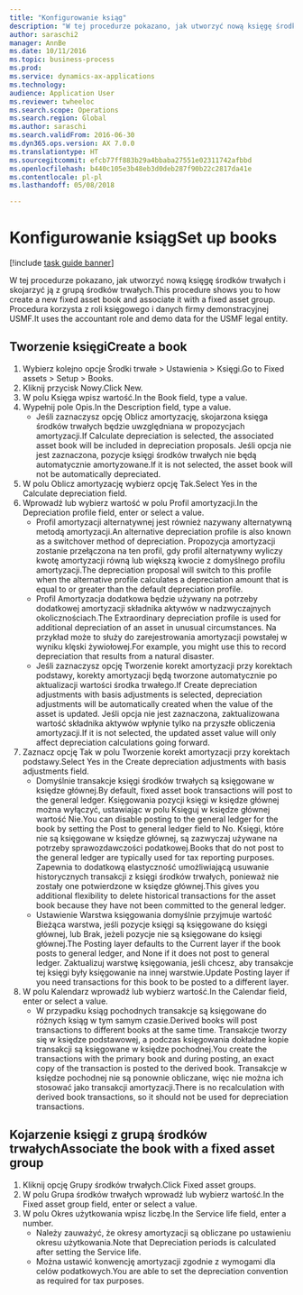 ```yaml
--- 
title: "Konfigurowanie ksiąg"
description: "W tej procedurze pokazano, jak utworzyć nową księgę środków trwałych i skojarzyć ją z grupą środków trwałych."
author: saraschi2
manager: AnnBe
ms.date: 10/11/2016
ms.topic: business-process
ms.prod: 
ms.service: dynamics-ax-applications
ms.technology: 
audience: Application User
ms.reviewer: twheeloc
ms.search.scope: Operations
ms.search.region: Global
ms.author: saraschi
ms.search.validFrom: 2016-06-30
ms.dyn365.ops.version: AX 7.0.0
ms.translationtype: HT
ms.sourcegitcommit: efcb77ff883b29a4bbaba27551e02311742afbbd
ms.openlocfilehash: b440c105e3b48eb3d0deb287f90b22c2817da41e
ms.contentlocale: pl-pl
ms.lasthandoff: 05/08/2018

---
```

# <a name="set-up-books"></a><span data-ttu-id="8b5eb-103">Konfigurowanie ksiąg</span><span class="sxs-lookup"><span data-stu-id="8b5eb-103">Set up books</span></span>

[!include [task guide banner](../../includes/task-guide-banner.md)]

<span data-ttu-id="8b5eb-104">W tej procedurze pokazano, jak utworzyć nową księgę środków trwałych i skojarzyć ją z grupą środków trwałych.</span><span class="sxs-lookup"><span data-stu-id="8b5eb-104">This procedure shows you to how create a new fixed asset book and associate it with a fixed asset group.</span></span> <span data-ttu-id="8b5eb-105">Procedura korzysta z roli księgowego i danych firmy demonstracyjnej USMF.</span><span class="sxs-lookup"><span data-stu-id="8b5eb-105">It uses the accountant role and demo data for the USMF legal entity.</span></span>


## <a name="create-a-book"></a><span data-ttu-id="8b5eb-106">Tworzenie księgi</span><span class="sxs-lookup"><span data-stu-id="8b5eb-106">Create a book</span></span>
1. <span data-ttu-id="8b5eb-107">Wybierz kolejno opcje Środki trwałe > Ustawienia > Księgi.</span><span class="sxs-lookup"><span data-stu-id="8b5eb-107">Go to Fixed assets > Setup > Books.</span></span>
2. <span data-ttu-id="8b5eb-108">Kliknij przycisk Nowy.</span><span class="sxs-lookup"><span data-stu-id="8b5eb-108">Click New.</span></span>
3. <span data-ttu-id="8b5eb-109">W polu Księga wpisz wartość.</span><span class="sxs-lookup"><span data-stu-id="8b5eb-109">In the Book field, type a value.</span></span>
4. <span data-ttu-id="8b5eb-110">Wypełnij pole Opis.</span><span class="sxs-lookup"><span data-stu-id="8b5eb-110">In the Description field, type a value.</span></span>
    * <span data-ttu-id="8b5eb-111">Jeśli zaznaczysz opcję Oblicz amortyzację, skojarzona księga środków trwałych będzie uwzględniana w propozycjach amortyzacji.</span><span class="sxs-lookup"><span data-stu-id="8b5eb-111">If Calculate depreciation is selected, the associated asset book will be included in depreciation proposals.</span></span> <span data-ttu-id="8b5eb-112">Jeśli opcja nie jest zaznaczona, pozycje księgi środków trwałych nie będą automatycznie amortyzowane.</span><span class="sxs-lookup"><span data-stu-id="8b5eb-112">If it is not selected, the asset book will not be automatically depreciated.</span></span>  
5. <span data-ttu-id="8b5eb-113">W polu Oblicz amortyzację wybierz opcję Tak.</span><span class="sxs-lookup"><span data-stu-id="8b5eb-113">Select Yes in the Calculate depreciation field.</span></span>
6. <span data-ttu-id="8b5eb-114">Wprowadź lub wybierz wartość w polu Profil amortyzacji.</span><span class="sxs-lookup"><span data-stu-id="8b5eb-114">In the Depreciation profile field, enter or select a value.</span></span>
    * <span data-ttu-id="8b5eb-115">Profil amortyzacji alternatywnej jest również nazywany alternatywną metodą amortyzacji.</span><span class="sxs-lookup"><span data-stu-id="8b5eb-115">An alternative depreciation profile is also known as a switchover method of depreciation.</span></span> <span data-ttu-id="8b5eb-116">Propozycja amortyzacji zostanie przełączona na ten profil, gdy profil alternatywny wyliczy kwotę amortyzacji równą lub większą kwocie z domyślnego profilu amortyzacji.</span><span class="sxs-lookup"><span data-stu-id="8b5eb-116">The depreciation proposal will switch to this profile when the alternative profile calculates a depreciation amount that is equal to or greater than the default depreciation profile.</span></span>  
    * <span data-ttu-id="8b5eb-117">Profil Amortyzacja dodatkowa będzie używany na potrzeby dodatkowej amortyzacji składnika aktywów w nadzwyczajnych okolicznościach.</span><span class="sxs-lookup"><span data-stu-id="8b5eb-117">The Extraordinary depreciation profile is used for additional depreciation of an asset in unusual circumstances.</span></span> <span data-ttu-id="8b5eb-118">Na przykład może to służy do zarejestrowania amortyzacji powstałej w wyniku klęski żywiołowej.</span><span class="sxs-lookup"><span data-stu-id="8b5eb-118">For example, you might use this to record depreciation that results from a natural disaster.</span></span>  
    * <span data-ttu-id="8b5eb-119">Jeśli zaznaczysz opcję Tworzenie korekt amortyzacji przy korektach podstawy, korekty amortyzacji będą tworzone automatycznie po aktualizacji wartości środka trwałego.</span><span class="sxs-lookup"><span data-stu-id="8b5eb-119">If Create depreciation adjustments with basis adjustments is selected, depreciation adjustments will be automatically created when the value of the asset is updated.</span></span> <span data-ttu-id="8b5eb-120">Jeśli opcja nie jest zaznaczona, zaktualizowana wartość składnika aktywów wpłynie tylko na przyszłe obliczenia amortyzacji.</span><span class="sxs-lookup"><span data-stu-id="8b5eb-120">If it is not selected, the updated asset value will only affect depreciation calculations going forward.</span></span>  
7. <span data-ttu-id="8b5eb-121">Zaznacz opcję Tak w polu Tworzenie korekt amortyzacji przy korektach podstawy.</span><span class="sxs-lookup"><span data-stu-id="8b5eb-121">Select Yes in the Create depreciation adjustments with basis adjustments field.</span></span>
    * <span data-ttu-id="8b5eb-122">Domyślnie transakcje księgi środków trwałych są księgowane w księdze głównej.</span><span class="sxs-lookup"><span data-stu-id="8b5eb-122">By default, fixed asset book transactions will post to the general ledger.</span></span> <span data-ttu-id="8b5eb-123">Księgowania pozycji księgi w księdze głównej można wyłączyć, ustawiając w polu Księguj w księdze głównej wartość Nie.</span><span class="sxs-lookup"><span data-stu-id="8b5eb-123">You can disable posting to the general ledger for the book by setting the Post to general ledger field to No.</span></span> <span data-ttu-id="8b5eb-124">Księgi, które nie są księgowane w księdze głównej, są zazwyczaj używane na potrzeby sprawozdawczości podatkowej.</span><span class="sxs-lookup"><span data-stu-id="8b5eb-124">Books that do not post to the general ledger are typically used for tax reporting purposes.</span></span> <span data-ttu-id="8b5eb-125">Zapewnia to dodatkową elastyczność umożliwiającą usuwanie historycznych transakcji z księgi środków trwałych, ponieważ nie zostały one potwierdzone w księdze głównej.</span><span class="sxs-lookup"><span data-stu-id="8b5eb-125">This gives you additional flexibility to delete historical transactions for the asset book because they have not been committed to the general ledger.</span></span>  
    * <span data-ttu-id="8b5eb-126">Ustawienie Warstwa księgowania domyślnie przyjmuje wartość Bieżąca warstwa, jeśli pozycje księgi są księgowane do księgi głównej, lub Brak, jeżeli pozycje nie są księgowane do księgi głównej.</span><span class="sxs-lookup"><span data-stu-id="8b5eb-126">The Posting layer defaults to the Current layer if the book posts to general ledger, and None if it does not post to general ledger.</span></span> <span data-ttu-id="8b5eb-127">Zaktualizuj warstwę księgowania, jeśli chcesz, aby transakcje tej księgi były księgowanie na innej warstwie.</span><span class="sxs-lookup"><span data-stu-id="8b5eb-127">Update Posting layer if you need transactions for this book to be posted to a different layer.</span></span>  
8. <span data-ttu-id="8b5eb-128">W polu Kalendarz wprowadź lub wybierz wartość.</span><span class="sxs-lookup"><span data-stu-id="8b5eb-128">In the Calendar field, enter or select a value.</span></span>
    * <span data-ttu-id="8b5eb-129">W przypadku ksiąg pochodnych transakcje są księgowane do różnych ksiąg w tym samym czasie.</span><span class="sxs-lookup"><span data-stu-id="8b5eb-129">Derived books will post transactions to different books at the same time.</span></span> <span data-ttu-id="8b5eb-130">Transakcje tworzy się w księdze podstawowej, a podczas księgowania dokładne kopie transakcji są księgowane w księdze pochodnej.</span><span class="sxs-lookup"><span data-stu-id="8b5eb-130">You create the transactions with the primary book and during posting, an exact copy of the transaction is posted to the derived book.</span></span> <span data-ttu-id="8b5eb-131">Transakcje w księdze pochodnej nie są ponownie obliczane, więc nie można ich stosować jako transakcji amortyzacji.</span><span class="sxs-lookup"><span data-stu-id="8b5eb-131">There is no recalculation with derived book transactions, so it should not be used for depreciation transactions.</span></span>  

## <a name="associate-the-book-with-a-fixed-asset-group"></a><span data-ttu-id="8b5eb-132">Kojarzenie księgi z grupą środków trwałych</span><span class="sxs-lookup"><span data-stu-id="8b5eb-132">Associate the book with a fixed asset group</span></span>
1. <span data-ttu-id="8b5eb-133">Kliknij opcję Grupy środków trwałych.</span><span class="sxs-lookup"><span data-stu-id="8b5eb-133">Click Fixed asset groups.</span></span>
2. <span data-ttu-id="8b5eb-134">W polu Grupa środków trwałych wprowadź lub wybierz wartość.</span><span class="sxs-lookup"><span data-stu-id="8b5eb-134">In the Fixed asset group field, enter or select a value.</span></span>
3. <span data-ttu-id="8b5eb-135">W polu Okres użytkowania wpisz liczbę.</span><span class="sxs-lookup"><span data-stu-id="8b5eb-135">In the Service life field, enter a number.</span></span>
    * <span data-ttu-id="8b5eb-136">Należy zauważyć, że okresy amortyzacji są obliczane po ustawieniu okresu użytkowania.</span><span class="sxs-lookup"><span data-stu-id="8b5eb-136">Note that Depreciation periods is calculated after setting the Service life.</span></span>  
    * <span data-ttu-id="8b5eb-137">Można ustawić konwencję amortyzacji zgodnie z wymogami dla celów podatkowych.</span><span class="sxs-lookup"><span data-stu-id="8b5eb-137">You are able to set the depreciation convention as required for tax purposes.</span></span>  


